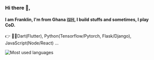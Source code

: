 ### Hi there 👋,
#### I am Franklin, I'm from Ghana 🇬🇭, I build stuffs and sometimes, I play CoD.


👉 👨‍💻Dart(Flutter), Python(Tensorflow/Pytorch, Flask/Django), JavaScript(Node/React) ...



![Most used languages](https://github-readme-stats.vercel.app/api/top-langs/?username=franklinosei&hide=html&hide_border=true&card_width=320&layout=compact&langs_count=4&text_color=ffffff&icon_color=ffffff&bg_color=0,833ab4,5851db,405de6&title_color=ffffff)

<!--
**franklinosei/franklinosei** is a ✨ _special_ ✨ repository because its `README.md` (this file) appears on your GitHub profile.

Here are some ideas to get you started:

- 🔭 I’m currently working on ...
- 🌱 I’m currently learning ...
- 👯 I’m looking to collaborate on ...
- 🤔 I’m looking for help with ...
- 💬 Ask me about ...
- 📫 How to reach me: ...
- 😄 Pronouns: ...
- ⚡ Fun fact: ...
-->
